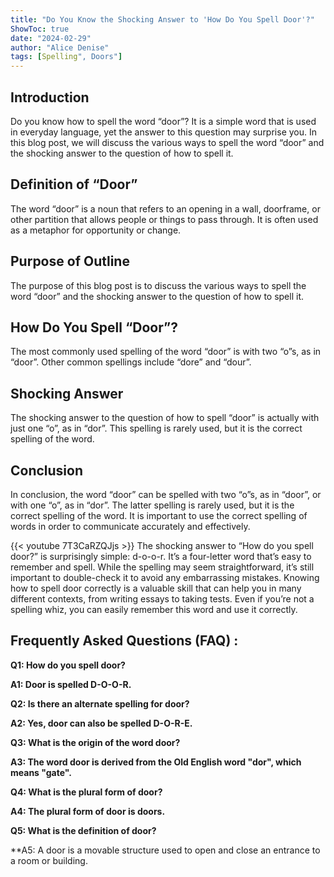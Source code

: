 ```yaml
---
title: "Do You Know the Shocking Answer to 'How Do You Spell Door'?"
ShowToc: true 
date: "2024-02-29"
author: "Alice Denise" 
tags: [Spelling", Doors"]
---
```

## Introduction

Do you know how to spell the word “door”? It is a simple word that is used in everyday language, yet the answer to this question may surprise you. In this blog post, we will discuss the various ways to spell the word “door” and the shocking answer to the question of how to spell it. 

## Definition of “Door”

The word “door” is a noun that refers to an opening in a wall, doorframe, or other partition that allows people or things to pass through. It is often used as a metaphor for opportunity or change.

## Purpose of Outline

The purpose of this blog post is to discuss the various ways to spell the word “door” and the shocking answer to the question of how to spell it.

## How Do You Spell “Door”?

The most commonly used spelling of the word “door” is with two “o”s, as in “door”. Other common spellings include “dore” and “dour”.

## Shocking Answer

The shocking answer to the question of how to spell “door” is actually with just one “o”, as in “dor”. This spelling is rarely used, but it is the correct spelling of the word. 

## Conclusion

In conclusion, the word “door” can be spelled with two “o”s, as in “door”, or with one “o”, as in “dor”. The latter spelling is rarely used, but it is the correct spelling of the word. It is important to use the correct spelling of words in order to communicate accurately and effectively.

{{< youtube 7T3CaRZQJjs >}} 
The shocking answer to “How do you spell door?” is surprisingly simple: d-o-o-r. It’s a four-letter word that’s easy to remember and spell. While the spelling may seem straightforward, it’s still important to double-check it to avoid any embarrassing mistakes. Knowing how to spell door correctly is a valuable skill that can help you in many different contexts, from writing essays to taking tests. Even if you’re not a spelling whiz, you can easily remember this word and use it correctly.

## Frequently Asked Questions (FAQ) :
**Q1: How do you spell door?**

**A1: Door is spelled D-O-O-R.**

**Q2: Is there an alternate spelling for door?**

**A2: Yes, door can also be spelled D-O-R-E.**

**Q3: What is the origin of the word door?**

**A3: The word door is derived from the Old English word "dor", which means "gate".**

**Q4: What is the plural form of door?**

**A4: The plural form of door is doors.**

**Q5: What is the definition of door?**

**A5: A door is a movable structure used to open and close an entrance to a room or building.





